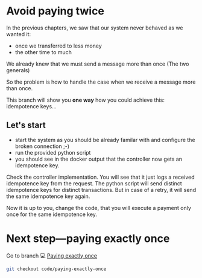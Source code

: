 # Avoid paying twice

In the previous chapters, we saw that our system never behaved as we wanted it:
* once we transferred to less money
* the other time to much

We already knew that we must send a message more than once (The two generals)

So the problem is how to handle the case when we receive a message more than once.

This branch will show you **one way** how you could achieve this: idempotence keys...

## Let's start

* start the system as you should be already familar with and configure the broken connection ;-)
* run the provided python script
* you should see in the docker output that the controller now gets an idempotence key.

Check the controller implementation. You will see that it just logs a received idempotence key from the request. The python script will send distinct idempotence keys for distinct transactions. But in case of a retry, it will send the same idempotence key again.

Now it is up to you, change the code, that you will execute a payment only once for the same idempotence key.

# Next step—paying exactly once
Go to branch :computer: [Paying exactly once](https://github.com/in-der-kothe/exactly-once-semantics/tree/code/paying-exactly-once)

```bash
git checkout code/paying-exactly-once
```


